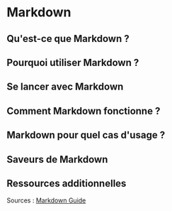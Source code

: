 # Markdown

## Qu'est-ce que Markdown ?


## Pourquoi utiliser Markdown ?


## Se lancer avec Markdown


## Comment Markdown fonctionne ?


## Markdown pour quel cas d'usage ?


## Saveurs de Markdown 


## Ressources additionnelles



Sources : [Markdown Guide](https://www.markdownguide.org/getting-started/)
